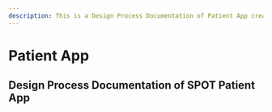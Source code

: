 ```yaml
---
description: This is a Design Process Documentation of Patient App created for HealthPlix.
---
```


# Patient App

## Design Process Documentation of SPOT Patient App

